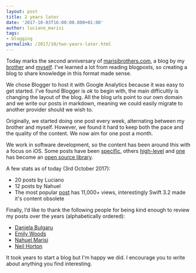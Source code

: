 ```yaml
---
layout: post
title: 2 years later
date: '2017-10-03T16:00:00.000+01:00'
author: luciano_marisi
tags: 
- blogging
permalink: /2017/10/two-years-later.html
---
```


Today marks the second anniversary of [marisibrothers.com](http://www.marisibrothers.com), a blog by my [brother](http://twitter.com/nmarisi) and [myself](http://twitter.com/lucianomarisi). I've learned a lot from reading blogposts, so creating a blog to share knowledge in this format made sense.

We chose Blogger to host it with Google Analytics because it was easy to get started. I've found Blogger is _ok_ to begin with, the main difficultly is changing the layout of the blog. All the blog urls point to our own domain and we write our posts in markdown, meaning we could easily migrate to another provider should we wish to.

Originally, we started doing one post every week, alternating between my brother and myself. However, we found it hard to keep both the pace and the quality of the content. We now aim for one post a month.

We work in software development, so the content has been around this with a focus on iOS. Some posts have been [specific](http://www.marisibrothers.com/2017/05/lazy-collections.html), others [high-level](http://www.marisibrothers.com/2015/11/the-art-of-estimation.html) and [one](http://www.marisibrothers.com/2016/07/protocol-oriented-loading-of-resources.html) has become an [open source library](https://github.com/theappbusiness/TABResourceLoader).

A few stats as of today (3rd October 2017):

- 20 posts by Luciano 
- 12 posts by Nahuel
- The most popular [post](http://www.marisibrothers.com/2016/03/extending-swift-generic-types.html) has 11,000+ views, interestingly Swift 3.2 made it's content obsolete

Finally, I’d like to thank the following people for being kind enough to review my posts over the years (alphabetically ordered):

- [Daniela Bulgaru](http://twitter.com/danielablg)
- [Emily Woods](http://twitter.com/emilyw113)
- [Nahuel Marisi](http://twitter.com/nmarisi)
- [Neil Horton](http://twitter.com/neil3079)

It took years to start a blog but I'm happy we did. I encourage you to write about anything you find interesting.